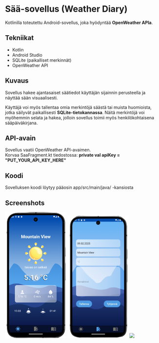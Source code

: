 # Sää-sovellus (Weather Diary)

Kotlinilla toteutettu Android-sovellus, joka hyödyntää **OpenWeather APIa**.

## Tekniikat
- Kotlin
- Android Studio
- SQLite (paikalliset merkinnät)
- OpenWeather API

## Kuvaus
Sovellus hakee ajantasaiset säätiedot käyttäjän sijainnin perusteella ja näyttää sään visuaalisesti.

Käyttäjä voi myös tallentaa omia merkintöjä säästä tai muista huomioista, jotka säilyvät paikallisesti **SQLite-tietokannassa**. Näitä merkintöjä voi myöhemmin selata ja hakea, jolloin sovellus toimii myös henkilökohtaisena sääpäiväkirjana.

## API-avain
Sovellus vaatii OpenWeather API-avaimen.  
Korvaa SaaFragment.kt tiedostossa:
**private val apiKey = "PUT_YOUR_API_KEY_HERE"**

## Koodi
Sovelluksen koodi löytyy pääosin app/src/main/java/ -kansiosta

## Screenshots
<p float="left">
  <img src="Screenshots/saa_1.png" width="200" />
  <img src="Screenshots/saa_3.png" width="200" />
  <img src="Screenshots/saap_4.png" width="200" />
</p>
